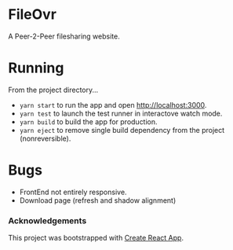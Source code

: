 # FileOvr

A Peer-2-Peer filesharing website.

# Running

From the project directory...

- `yarn start` to run the app and open [http://localhost:3000](http://localhost:3000).
- `yarn test` to launch the test runner in interactove watch mode.
- `yarn build` to build the app for production.
- `yarn eject` to remove single build dependency from the project (nonreversible).

# Bugs

- FrontEnd not entirely responsive.
- Download page (refresh and shadow alignment)

### Acknowledgements

This project was bootstrapped with [Create React App](https://github.com/facebook/create-react-app).
